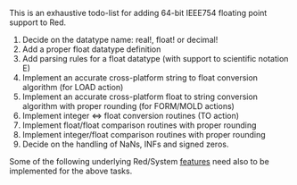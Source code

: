 This is an exhaustive todo-list for adding 64-bit IEEE754 floating point support to Red. 

1. Decide on the datatype name: real!, float! or decimal!
2. Add a proper float datatype definition
3. Add parsing rules for a float datatype (with support to scientific notation E)
4. Implement an accurate cross-platform string to float conversion algorithm (for LOAD action)
5. Implement an accurate cross-platform float to string conversion algorithm with proper rounding (for FORM/MOLD actions)
6. Implement integer <=> float conversion routines (TO action)
7. Implement float/float comparison routines with proper rounding 
8. Implement integer/float comparison routines with proper rounding
9. Decide on the handling of NaNs, INFs and signed zeros.

Some of the following underlying Red/System [features](https://github.com/red/red/wiki/Floating-point-support-todo-list-(Red-System)) need also to be implemented for the above tasks.